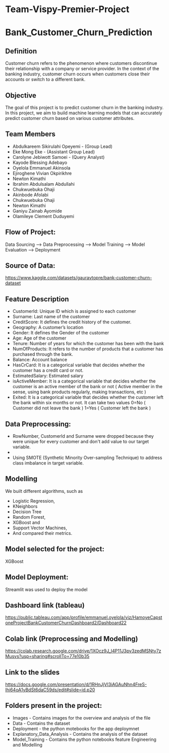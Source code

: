 # Team-Vispy-Premier-Project

# Bank_Customer_Churn_Prediction

## Definition
Customer churn refers to the phenomenon where customers discontinue their relationship with a company or service provider. In the context of the banking industry, customer churn occurs when customers close their accounts or switch to a different bank.

## Objective
The goal of this project is to predict customer churn in the banking industry.
In this project, we aim to build machine learning models that can accurately predict customer churn based on various customer attributes.

## Team Members
- Abdulkareem Sikirulahi Opeyemi - (Group Lead)
- Eke Mong Eke - (Assistant Group Lead)
- Carolyne Jebiwott Samoei - (Query Analyst)
- Kayode Blessing Adebayo 	
- Oyelola Emmanuel Akinsola 	
- Ejiroghene Vivian Okpirikhre	
- Newton Kimathi		
- Ibrahim Abdulsalam Abdullahi 	
- Chukwuebuka Ohaji		
- Akinbode Afolabi	
- Chukwuebuka Ohaji	
- Newton Kimathi	
- Ganiyu Zainab Ayomide 	
- Olamileye Clement Duduyemi	


## Flow of Project:
Data Sourcing --> Data Preprocessing --> Model Training --> Model Evaluation --> Deployment

## Source of Data:
https://www.kaggle.com/datasets/gauravtopre/bank-customer-churn-dataset

## Feature Description
- CustomerId: Unique ID which is assigned to each customer
- Surname: Last name of the customer
- CreditScore: It defines the credit history of the customer.
- Geography: A customer’s location
- Gender: It defines the Gender of the customer
- Age: Age of the customer
- Tenure: Number of years for which the customer has been with the bank
- NumOfProducts: It refers to the number of products that a customer has purchased through the bank.
- Balance: Account balance
- HasCrCard: It is a categorical variable that decides whether the customer has a credit card or not.
- EstimatedSalary: Estimated salary
- isActiveMember: It is a categorical variable that decides whether the customer is an active member of the bank or not ( Active member in the sense, using bank products regularly, making transactions, etc )
- Exited: It is a categorical variable that decides whether the customer left the bank within six months or not. It can take two values 0=No ( Customer did not leave the bank ) 1=Yes ( Customer left the bank )

## Data Preprocessing:
- RowNumber, CustomerId and Surname were dropped because they were unique for every customer and don't add value to our target variable.
- 
- Using SMOTE (Synthetic Minority Over-sampling Technique) to address class imbalance in target variable.

## Modelling
We built different algorithms, such as

- Logistic Regression,
- KNeighbors
- Decision Tree
- Random Forest,
- XGBoost and
- Support Vector Machines,
- And compared their metrics.

## Model selected for the project:
XGBoost

## Model Deployment:
Streamlit was used to deploy the model

## Dashboard link (tableau)
https://public.tableau.com/app/profile/emmanuel.oyelola/viz/HamoyeCapstoneProjectBankCustomerChurnDashboard2/Dashboard22

## Colab link (Preprocessing and Modelling)
https://colab.research.google.com/drive/1XOcz9J_l4P11J3pv3zedMSNty7zMusvs?usp=sharing#scrollTo=77e10b35

## Link to the slides
https://docs.google.com/presentation/d/1RHnJjVI3iAGAuNhn4FreS-Ihi64oA1yBdSt6daC59ds/edit#slide=id.p20

## Folders present in the project:

- Images - Contains images for the overview and analysis of the file
- Data - Contains the dataset
- Deployment - the python motebooks for the app deploymnet
- Explanatory_Data_Analysis - Contains the analysis of the dataset
- Model_Training - Contains the python notebooks feature Engineering and Modelling




 


